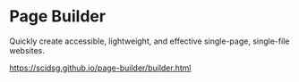 # Page Builder

Quickly create accessible, lightweight, and effective single-page, single-file websites.

https://scidsg.github.io/page-builder/builder.html
